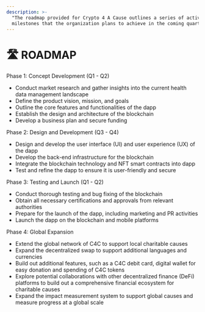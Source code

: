 ```yaml
---
description: >-
  "The roadmap provided for Crypto 4 A Cause outlines a series of activities and
  milestones that the organization plans to achieve in the coming quarters."
---
```


# 🛣 ROADMAP

Phase 1: Concept Development (Q1 - Q2)

* Conduct market research and gather insights into the current health data management landscape
* Define the product vision, mission, and goals
* Outline the core features and functionalities of the dapp
* Establish the design and architecture of the blockchain
* Develop a business plan and secure funding

Phase 2: Design and Development (Q3 - Q4)

* Design and develop the user interface (UI) and user experience (UX) of the dapp
* Develop the back-end infrastructure for the blockchain
* Integrate the blockchain technology and NFT smart contracts into dapp
* Test and refine the dapp to ensure it is user-friendly and secure

Phase 3: Testing and Launch (Q1 - Q2)

* Conduct thorough testing and bug fixing of the blockchain
* Obtain all necessary certifications and approvals from relevant authorities
* Prepare for the launch of the dapp, including marketing and PR activities
* Launch the dapp on the blockchain and mobile platforms

Phase 4: Global Expansion

* Extend the global network of C4C to support local charitable causes
* Expand the decentralized swap to support additional languages and currencies
* Build out additional features, such as a C4C debit card, digital wallet for easy donation and spending of C4C tokens
* Explore potential collaborations with other decentralized finance (DeFi) platforms to build out a comprehensive financial ecosystem for charitable causes
* Expand the impact measurement system to support global causes and measure progress at a global scale
